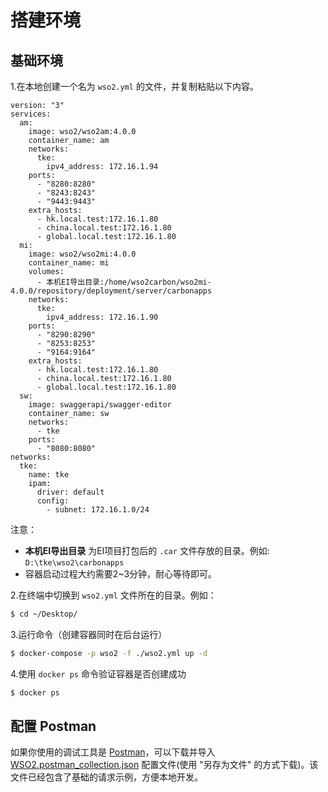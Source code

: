 # 搭建环境

## 基础环境

1.在本地创建一个名为 `wso2.yml` 的文件，并复制粘贴以下内容。
```yaml{21}
version: "3"
services:
  am:
    image: wso2/wso2am:4.0.0
    container_name: am
    networks:
      tke:
        ipv4_address: 172.16.1.94
    ports:
      - "8280:8280"
      - "8243:8243"
      - "9443:9443"
    extra_hosts:
      - hk.local.test:172.16.1.80
      - china.local.test:172.16.1.80
      - global.local.test:172.16.1.80
  mi:
    image: wso2/wso2mi:4.0.0
    container_name: mi
    volumes:
      - 本机EI导出目录:/home/wso2carbon/wso2mi-4.0.0/repository/deployment/server/carbonapps
    networks:
      tke:
        ipv4_address: 172.16.1.90
    ports:
      - "8290:8290"
      - "8253:8253"
      - "9164:9164"
    extra_hosts:
      - hk.local.test:172.16.1.80
      - china.local.test:172.16.1.80
      - global.local.test:172.16.1.80
  sw:
    image: swaggerapi/swagger-editor
    container_name: sw
    networks:
      - tke
    ports:
      - "8080:8080"
networks:
  tke:
    name: tke
    ipam:
      driver: default
      config:
        - subnet: 172.16.1.0/24
```
注意：
- **本机EI导出目录** 为EI项目打包后的 `.car` 文件存放的目录。例如: `D:\tke\wso2\carbonapps`
- 容器启动过程大约需要2~3分钟，耐心等待即可。

2.在终端中切换到 `wso2.yml` 文件所在的目录。例如：
```sh
$ cd ~/Desktop/
```

3.运行命令（创建容器同时在后台运行）
```sh
$ docker-compose -p wso2 -f ./wso2.yml up -d
```

4.使用 `docker ps` 命令验证容器是否创建成功
```sh
$ docker ps
```

## 配置 Postman

如果你使用的调试工具是 [Postman](https://www.postman.com/)，可以下载并导入 [WSO2.postman_collection.json](/tke-view/data/WSO2.postman_collection.json) 配置文件(使用 "另存为文件" 的方式下载)。该文件已经包含了基础的请求示例，方便本地开发。
